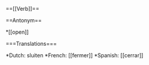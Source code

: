 ==[[Verb]]==

==Antonym==

*[[open]]

===Translations===

*Dutch: sluiten
*French: [[fermer]]
*Spanish: [[cerrar]]